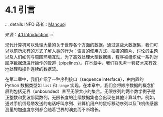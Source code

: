 # 4.1 引言

::: details INFO
译者：[Mancuoj](https://github.com/mancuoj)

来源：[4.1 Introduction](https://www.composingprograms.com/pages/41-introduction.html)
:::

现代计算机可以处理大量的关于世界各个方面的数据。通过这些大数据集，我们可以以前所未有的方式了解人类的行为：语言的使用方式、拍摄的照片、讨论的主题以及人们如何与周围环境互动。为了高效处理大型数据集，程序被组织成一系列对顺序数据流进行操作的管道（pipelines）。在本章中，我们将思考一套技术来有效地处理和操作连续的数据流。

在第二章中，我们介绍了一种序列接口（sequence interface），由内置的 Python 数据类型如 `list` 和 `range` 实现。在本章中，我们会将顺序数据的概念扩展到包括无界（unbounded）甚至无限大小的集合。无限序列的两个数学例子是正整数和斐波那契数列。无限长度的连续数据集也会出现在其他计算域中。例如，通过手机信号塔发送的电话呼叫序列、计算机用户的鼠标移动序列以及飞机传感器测量的加速度序列都会随着世界的演变而不断增长。
